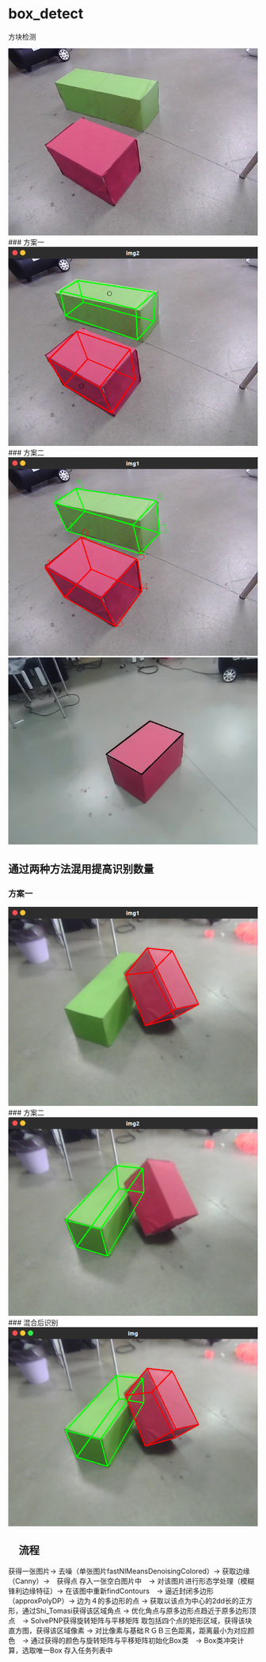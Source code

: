 # box_detect
方块检测

<img src="cap.jpg">
### 方案一
<img src="demo1.png">
### 方案二
<img src="demo2.png">

<img src="demo.jpg">

<!-- #  -->

## 通过两种方法混用提高识别数量

### 方案一
<img src="demo3.png">
### 方案二
<img src="demo4.png">
### 混合后识别
<img src="demo5.png">


## 　流程
获得一张图片->
	去噪（单张图片fastNlMeansDenoisingColored）->
	获取边缘（Canny）->　获得点
	存入一张空白图片中　->
	对该图片进行形态学处理（模糊锋利边缘特征）->
	在该图中重新findContours　->
	逼近封闭多边形（approxPolyDP）->
	边为４的多边形的点  ->
		获取以该点为中心的2dd长的正方形，通过Shi_Tomasi获得该区域角点 ->
		优化角点与原多边形点趋近于原多边形顶点　->
		SolvePNP获得旋转矩阵与平移矩阵
	取包括四个点的矩形区域，获得该块直方图，获得该区域像素 ->
	对比像素与基础ＲＧＢ三色距离，距离最小为对应颜色　->
	通过获得的颜色与旋转矩阵与平移矩阵初始化Box类　->
	Box类冲突计算，选取唯一Box
	存入任务列表中

## 



